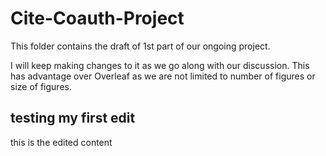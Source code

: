 # Cite-Coauth-Project
This folder contains the draft of 1st part of our ongoing project. 

I will keep making changes to it as we go along with our discussion. This has advantage over Overleaf as we are not limited
to number of figures or size of figures.

## testing my first edit 
this is the edited content 
